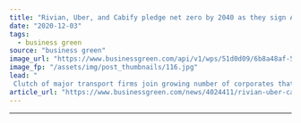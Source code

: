 ```yaml
---
title: "Rivian, Uber, and Cabify pledge net zero by 2040 as they sign Amazon's Climate Pledge"
date: "2020-12-03"
tags: 
  - business green
source: "business green"
image_url: "https://www.businessgreen.com/api/v1/wps/51d0d09/6b8a48af-55a1-42a9-bd17-ceb44712664d/4/2019-03-normal-185x114.jpg"
image_fp: "/assets/img/post_thumbnails/116.jpg"
lead: "
 Clutch of major transport firms join growing number of corporates that have pledged to reach net zero emissions over the coming decades  ..."
article_url: "https://www.businessgreen.com/news/4024411/rivian-uber-cabify-pledge-net-zero-2040-sign-amazon-climate-pledge"
---
```


---
